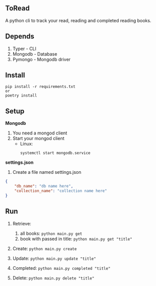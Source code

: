## ToRead
A python cli to track your read, reading and completed reading books.

## Depends
1. Typer - CLI
2. Mongodb - Database
3. Pymongo - Mongodb driver 
   
## Install
```
pip install -r requirements.txt
or
poetry install
```

## Setup
**Mongodb**
   1. You need a mongod client
   2. Start your mongod client
       - Linux:
           ```
           systemctl start mongodb.service
           ```
**settings.json**
1. Create a file named settings.json 
```json
{
    "db_name": "db name here",
    "collection_name": "collection name here"
}
```

## Run
1. Retrieve:
   1. all books: ```python main.py get```
   2. book with passed in title: ```python main.py get "title"```

2. Create: 
   ```python main.py create```

3. Update:
   ```python main.py update "title" ```

4. Completed:
   ```python main.py completed "title"```

5. Delete:
   ```python main.py delete "title"```

